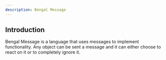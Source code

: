 ```yaml
---
description: Bengal Message
---
```


## Introduction

Bengal Message is a language that uses messages to implement functionality. Any
object can be sent a message and it can either choose to react on it or to 
completely ignore it.
